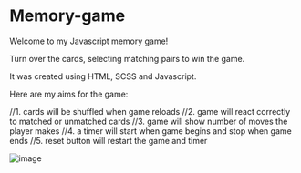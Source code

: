 # Memory-game

Welcome to my Javascript memory game!

Turn over the cards, selecting matching pairs to win the game.

It was created using HTML, SCSS and Javascript.

Here are my aims for the game:

//1. cards will be shuffled when game reloads
//2. game will react correctly to matched or unmatched cards
//3. game will show number of moves the player makes
//4. a timer will start when game begins and stop when game ends
//5. reset button will restart the game and timer

![image](https://user-images.githubusercontent.com/83275299/125300042-94837080-e321-11eb-9144-1d543822a21d.png)
